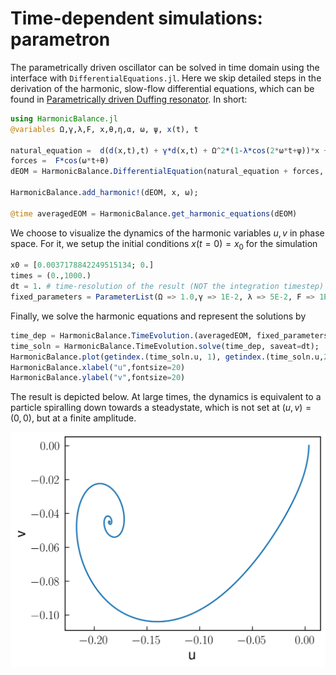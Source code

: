 # Time-dependent simulations: parametron

The parametrically driven oscillator can be solved in time domain using the interface with `DifferentialEquations.jl`. 
Here we skip detailed steps in the derivation of the harmonic, slow-flow differential equations, which can be found in 
[Parametrically driven Duffing resonator](https://nonlinearoscillations.github.io/HarmonicBalance.jl/stable/examples/single_parametron/). In short:


```julia
using HarmonicBalance.jl
@variables Ω,γ,λ,F, x,θ,η,α, ω, ψ, x(t), t

natural_equation =  d(d(x,t),t) + γ*d(x,t) + Ω^2*(1-λ*cos(2*ω*t+ψ))*x + α * x^3 + η *d(x,t) * x^2
forces =  F*cos(ω*t+θ)
dEOM = HarmonicBalance.DifferentialEquation(natural_equation + forces, x)

HarmonicBalance.add_harmonic!(dEOM, x, ω);

@time averagedEOM = HarmonicBalance.get_harmonic_equations(dEOM)
```

We choose to visualize the dynamics of the harmonic variables $u,v$ in phase space. For it, we setup the initial conditions $x(t=0)=x_0$ for the simulation

```julia
x0 = [0.0037178842249515134; 0.]
times = (0.,1000.)
dt = 1. # time-resolution of the result (NOT the integration timestep)
fixed_parameters = ParameterList(Ω => 1.0,γ => 1E-2, λ => 5E-2, F => 1E-3,  α => 1., η=>0.3, θ => 0, ψ => 0, ω=>1.)
```

Finally, we solve the harmonic equations and represent the solutions  by

```julia
time_dep = HarmonicBalance.TimeEvolution.(averagedEOM, fixed_parameters, sweep=HarmonicBalance.TimeEvolution.ParameterSweep(), x0 = x0, timespan = times);
time_soln = HarmonicBalance.TimeEvolution.solve(time_dep, saveat=dt);
HarmonicBalance.plot(getindex.(time_soln.u, 1), getindex.(time_soln.u,2))
HarmonicBalance.xlabel("u",fontsize=20)
HarmonicBalance.ylabel("v",fontsize=20)
```

The result is depicted below. At large times, the dynamics is equivalent to a particle spiralling down towards a steadystate, which is not set at $(u,v)=(0,0)$, but at a finite amplitude.

![fig1](./../assets/single_parametron_phase_space.png)
